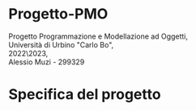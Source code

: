 # Progetto-PMO
Progetto Programmazione e Modellazione ad Oggetti,   
Università di Urbino "Carlo Bo",   
2022\2023,   
Alessio Muzi - 299329

# Specifica del progetto
